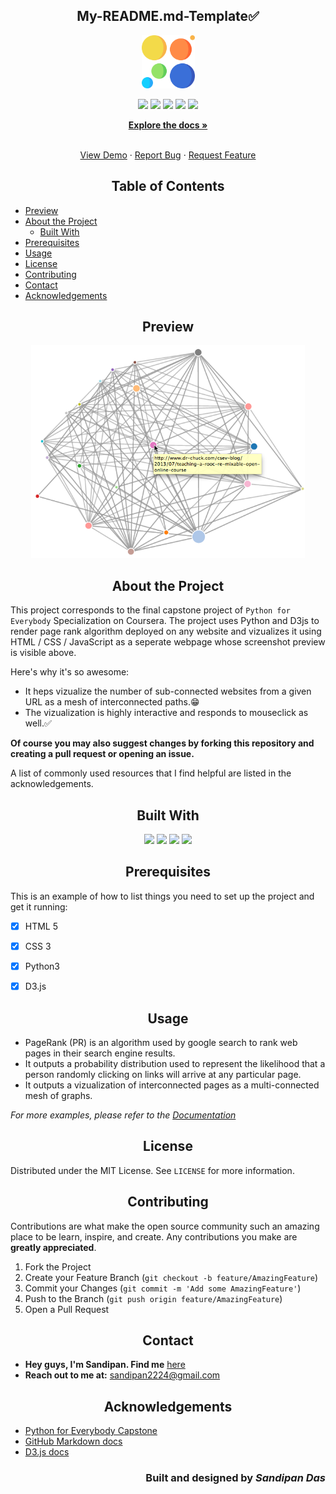 <h2 align="center">My-README.md-Template✅</h2>

<p align="center">
   <img src="img/chart.png" alt="Logo" height=85 weight=85/>
</p>
<p align="center">
  <img src="https://img.shields.io/github/license/sandip2224/My-README.md-Template"/>
  <img src="https://img.shields.io/github/forks/sandip2224/My-README.md-Template"/>
  <img src="https://img.shields.io/github/stars/sandip2224/My-README.md-Template"/>
  <img src="https://img.shields.io/github/issues-pr-closed/sandip2224/My-README.md-Template"/>
  <img src="https://img.shields.io/github/repo-size/sandip2224/My-README.md-Template"/>
</p>
<p align="center">
  <a href="https://github.com/sandip2224/My-README.md-Template"><strong>Explore the docs »</strong></a>
</p>

<!-- PROJECT LOGO -->
  <p align="center">
    <br />
    <a href="https://github.com/sandipan_2224/REPOSITORY_NAME">View Demo</a>
    ·
    <a href="https://github.com/sandipan_2224/REPOSITORY_NAME/issues">Report Bug</a>
    ·
    <a href="https://github.com/sandipan_2224/REPOSITORY_NAME/issues">Request Feature</a>
  </p>
</p>

<!-- TABLE OF CONTENTS -->
<h2 align="center">Table of Contents</h2>

<!-- <p align="center"><img src="img/output.png" height=350 weight=350/></p> -->

- [Preview](#preview)
- [About the Project](#about-the-project)
  - [Built With](#built-with)
- [Prerequisites](#prerequisites)
- [Usage](#usage)
- [License](#license)
- [Contributing](#contributing)
- [Contact](#contact)
- [Acknowledgements](#acknowledgements)

<h2 align="center">Preview</h2>

<p align="center"><img src="img/output.png" height=340 weight=340/></p>

<!-- ABOUT THE PROJECT -->

<h2 align="center">About the Project</h2>

This project corresponds to the final capstone project of `Python for Everybody` Specialization on Coursera. The project uses Python and D3js to render page rank algorithm deployed on any website and vizualizes it using HTML / CSS / JavaScript as a seperate webpage whose screenshot preview is visible above.  


Here's why it's so awesome:  

* It heps vizualize the number of sub-connected websites from a given URL as a mesh of interconnected paths.😁  
* The vizualization is highly interactive and responds to mouseclick as well.✅  

**Of course you may also suggest changes by forking this repository and creating a pull request or opening an issue.**  

A list of commonly used resources that I find helpful are listed in the acknowledgements.  


<!-- BUILT WITH -->  

<h2 align="center">Built With</h2>

<p align="center">
  <img src="https://img.shields.io/badge/html5%20-%23E34F26.svg?&style=for-the-badge&logo=html5&logoColor=white"/>
  <img src="https://img.shields.io/badge/css3%20-%231572B6.svg?&style=for-the-badge&logo=css3&logoColor=white"/>
  <img src="https://img.shields.io/badge/javascript%20-%23323330.svg?&style=for-the-badge&logo=javascript&logoColor=%23F7DF1E"/>
  <img src="https://img.shields.io/badge/python%20-%2314354C.svg?&style=for-the-badge&logo=python&logoColor=white"/>
</p>  


<!-- PREREQUISITES -->

<h2 align="center">Prerequisites</h2>

This is an example of how to list things you need to set up the project and get it running:  

- [x] HTML 5  
- [x] CSS 3
- [x] Python3
- [x] D3.js


<!-- USAGE -->

<h2 align="center">Usage</h2>

- PageRank (PR) is an algorithm used by google search to rank web pages in their search engine results.  
- It outputs a probability distribution used to represent the likelihood that a person randomly clicking on links will arrive at any particular page.  
- It outputs a vizualization of interconnected pages as a multi-connected mesh of graphs.

_For more examples, please refer to the [Documentation](https://www.geeksforgeeks.org/page-rank-algorithm-implementation/)_  



<!-- LICENSE -->  

<h2 align="center">License</h2>

Distributed under the MIT License. See `LICENSE` for more information.  


<!-- CONTRIBUTING -->
<h2 align="center">Contributing</h2>

Contributions are what make the open source community such an amazing place to be learn, inspire, and create. Any contributions you make are **greatly appreciated**.

1. Fork the Project
2. Create your Feature Branch (`git checkout -b feature/AmazingFeature`)
3. Commit your Changes (`git commit -m 'Add some AmazingFeature'`)
4. Push to the Branch (`git push origin feature/AmazingFeature`)
5. Open a Pull Request  


<!-- CONTACT --> 

<h2 align="center">Contact</h2>

- **Hey guys, I'm Sandipan. Find me** [ here](https://linkeidn.com/in/sandipan0164)  
- **Reach out to me at:** [ sandipan2224@gmail.com](sandipan2224@gmail.com)  



<!-- ACKNOWLEDGEMENTS -->

<h2 align="center">Acknowledgements</h2>

* [Python for Everybody Capstone](https://www.coursera.org/learn/python-data-visualization)
* [GitHub Markdown docs](https://guides.github.com/features/mastering-markdown/)
* [D3.js docs](https://d3js.org/)

<h3 align="right">Built and designed by <em>Sandipan Das</em></h3>
